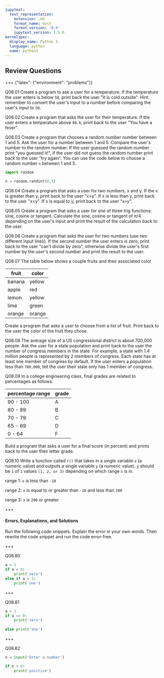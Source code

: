 ```yaml
---
jupytext:
  text_representation:
    extension: .md
    format_name: myst
    format_version: '0.9'
    jupytext_version: 1.5.0
kernelspec:
  display_name: Python 3
  language: python
  name: python3
---
```


## Review Questions

+++ {"latex": {"environment": "problems"}}

Q08.01 Create a program to ask a user for a temperature. If the temperature the user enters is below ```50```, print back the user "It is cold outside". Hint: remember to convert the user's input to a number before comparing the user's input to ```50```.

Q08.02 Create a program that asks the user for their temperature. If the user enters a temperature above ```98.6```, print back to the user "You have a fever".

Q08.03 Create a program that chooses a random number number between 1 and 5. Ask the user for a number between 1 and 5. Compare the user's number to the random number. If the user guessed the random number print "you guessed it!", if the user did not guess the random number print back to the user "try again". You can use the code below to choose a random number ```n``` between 1 and 5.

```python
import random

n = random.randint(0,5)
```

Q08.04 Create a program that asks a user for two numbers, x and y. If the x is greater than y, print back to the user "x>y". If x is less than y, print back to the user "x<y". If x is equal to y, print back to the user "x=y".

Q08.05 Create a program that asks a user for one of three trig functions: sine, cosine or tangent. Calculate the sine, cosine or tangent of $\pi/4$ depending on the user's input and print the result of the calculation back to the user.

Q08.06 Create a program that asks the user for two numbers (use two different input lines). If the second number the user enters is zero, print back to the user "can't divide by zero", otherwise divide the user's first number by the user's second number and print the result to the user.

Q08.07 The table below shows a couple fruits and their associated color

| fruit | color |
| --- | --- |
| banana | yellow |
| apple | red |
| lemon | yellow |
| lime | green |
| orange | orange |

Create a program that asks a user to choose from a list of fruit. Print back to the user the color of the fruit they chose.

Q08.08 The average size of a US congressional district is about 700,000 people. Ask the user for a state population and print back to the user the number of congress members in the state. For example, a state with 1.4 million people is represented by 2 members of congress. Each state has at least one member of congress by default. If the user enters a population less than ```700,000```, tell the user their state only has 1 member of congress.

Q08.09 In a college engineering class, final grades are related to percentages as follows:

| percentage range | grade |
| --- | --- |
| 90 - 100 | A |
| 80 - 89 | B |
| 70 - 79 | C |
| 65 - 69 | D |
| 0 - 64 | F |

Build a program that asks a user for a final score (in percent) and prints back to the user their letter grade.

Q08.10 Write a function called ```r()``` that takes in a single variable ```x``` (a numeric value) and outputs a single variable ```y``` (a numeric value). ```y``` should be ```1``` of ```3``` values ```(1, 2, or 3)``` depending on which range ```x``` is in.

range 1: ```x``` is less than ```-10```

range 2: ```x``` is equal to or greater than ```-10``` and less than ```200```

range 3: ```x``` is ```200``` or greater

+++

#### Errors, Explanations, and Solutions

Run the following code snippets. Explain the error in your own words. Then rewrite the code snippet and run the code error-free.

+++


Q08.80

```python
a = 1
if a = 0:
    print('zero')
else if a = 1:
    print('one')
```

+++

Q08.81

```python
a = 1
if a == 0:
    print('zero')
    
else print('one')
```

+++

Q08.82

```python
n = input('Enter a number')

if n > 0:
    print('positive')
```

```{code-cell} ipython3

```
